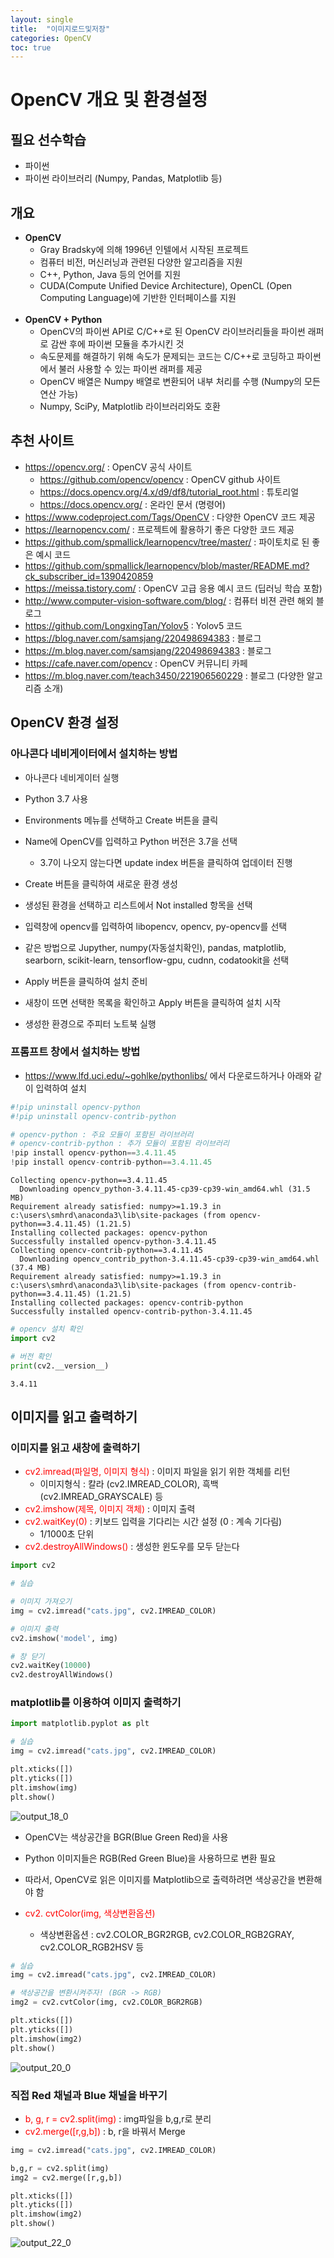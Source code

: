 ```yaml
---
layout: single
title:  "이미지로드및저장"
categories: OpenCV
toc: true
---
```




# OpenCV 개요 및 환경설정

## 필요 선수학습

- 파이썬
- 파이썬 라이브러리 (Numpy, Pandas, Matplotlib 등)

## 개요

- <b>OpenCV </b>
  - Gray Bradsky에 의해 1996년 인텔에서 시작된 프로젝트
  - 컴퓨터 비전, 머신러닝과 관련된 다양한 알고리즘을 지원
  - C++, Python, Java 등의 언어를 지원
  - CUDA(Compute Unified Device Architecture), OpenCL (Open Computing Language)에 기반한 인터페이스를 지원
  <br><br>
- <b>OpenCV + Python</b> 
  - OpenCV의 파이썬 API로 C/C++로 된 OpenCV 라이브러리들을 파이썬 래퍼로 감싼 후에 파이썬 모듈을 추가시킨 것
  - 속도문제를 해결하기 위해 속도가 문제되는 코드는 C/C++로 코딩하고 파이썬에서 불러 사용할 수 있는 파이썬 래퍼를 제공
  - OpenCV 배열은 Numpy 배열로 변환되어 내부 처리를 수행 (Numpy의 모든 연산 가능)
  - Numpy, SciPy, Matplotlib 라이브러리와도 호환

## 추천 사이트
- https://opencv.org/ : OpenCV 공식 사이트
  - https://github.com/opencv/opencv : OpenCV github 사이트
  - https://docs.opencv.org/4.x/d9/df8/tutorial_root.html : 튜토리얼
  - https://docs.opencv.org/ : 온라인 문서 (명령어)
- https://www.codeproject.com/Tags/OpenCV : 다양한 OpenCV 코드 제공
- https://learnopencv.com/ : 프로젝트에 활용하기 좋은 다양한 코드 제공
- https://github.com/spmallick/learnopencv/tree/master/ : 파이토치로 된 좋은 예시 코드
- https://github.com/spmallick/learnopencv/blob/master/README.md?ck_subscriber_id=1390420859
- https://meissa.tistory.com/ : OpenCV 고급 응용 예시 코드 (딥러닝 학습 포함)
- http://www.computer-vision-software.com/blog/ : 컴퓨터 비젼 관련 해외 블로그
- https://github.com/LongxingTan/Yolov5 : Yolov5 코드
- https://blog.naver.com/samsjang/220498694383 : 블로그
- https://m.blog.naver.com/samsjang/220498694383 : 블로그
- https://cafe.naver.com/opencv : OpenCV 커뮤니티 카페
- https://m.blog.naver.com/teach3450/221906560229 : 블로그 (다양한 알고리즘 소개)




##  OpenCV 환경 설정

###  아나콘다 네비게이터에서 설치하는 방법
- 아나콘다 네비게이터 실행


- Python 3.7 사용

- Environments 메뉴를 선택하고 Create 버튼을 클릭
- Name에 OpenCV를 입력하고 Python 버전은 3.7을 선택
  - 3.7이 나오지 않는다면 update index 버튼을 클릭하여 업데이터 진행
- Create 버튼을 클릭하여 새로운 환경 생성  
  


- 생성된 환경을 선택하고 리스트에서 Not installed 항목을 선택
- 입력창에 opencv를 입력하여 libopencv, opencv, py-opencv를 선택
- 같은 방법으로 Jupyther, numpy(자동설치확인), pandas, matplotlib, searborn, scikit-learn, tensorflow-gpu, cudnn, codatookit을 선택
- Apply 버튼을 클릭하여 설치 준비


- 새창이 뜨면 선택한 목록을 확인하고 Apply 버튼을 클릭하여 설치 시작


- 생성한 환경으로 주피터 노트북 실행


### 프롬프트 창에서 설치하는 방법

- https://www.lfd.uci.edu/~gohlke/pythonlibs/ 에서 다운로드하거나 아래와 같이 입력하여 설치



```python
#!pip uninstall opencv-python
#!pip uninstall opencv-contrib-python
```


```python
# opencv-python : 주요 모듈이 포함된 라이브러리
# opencv-contrib-python : 추가 모듈이 포함된 라이브러리
!pip install opencv-python==3.4.11.45
!pip install opencv-contrib-python==3.4.11.45
```

    Collecting opencv-python==3.4.11.45
      Downloading opencv_python-3.4.11.45-cp39-cp39-win_amd64.whl (31.5 MB)
    Requirement already satisfied: numpy>=1.19.3 in c:\users\smhrd\anaconda3\lib\site-packages (from opencv-python==3.4.11.45) (1.21.5)
    Installing collected packages: opencv-python
    Successfully installed opencv-python-3.4.11.45
    Collecting opencv-contrib-python==3.4.11.45
      Downloading opencv_contrib_python-3.4.11.45-cp39-cp39-win_amd64.whl (37.4 MB)
    Requirement already satisfied: numpy>=1.19.3 in c:\users\smhrd\anaconda3\lib\site-packages (from opencv-contrib-python==3.4.11.45) (1.21.5)
    Installing collected packages: opencv-contrib-python
    Successfully installed opencv-contrib-python-3.4.11.45
    


```python
# opencv 설치 확인
import cv2

# 버전 확인
print(cv2.__version__)
```

    3.4.11
    

## 이미지를 읽고 출력하기
### 이미지를 읽고 새창에 출력하기

  - <font color=red>cv2.imread(파일명, 이미지 형식)</font> : 이미지 파일을 읽기 위한 객체를 리턴 
    - 이미지형식 : 칼라 (cv2.IMREAD_COLOR), 흑백(cv2.IMREAD_GRAYSCALE) 등
  - <font color=red>cv2.imshow(제목, 이미지 객체)</font>  : 이미지 출력
  - <font color=red>cv2.waitKey(0)</font>  : 키보드 입력을 기다리는 시간 설정 (0 : 계속 기다림)
    - 1/1000초 단위
  - <font color=red>cv2.destroyAllWindows()</font>  : 생성한 윈도우를 모두 닫는다

```python
import cv2
```


```python
# 실습

# 이미지 가져오기
img = cv2.imread("cats.jpg", cv2.IMREAD_COLOR)

# 이미지 출력
cv2.imshow('model', img)

# 창 닫기
cv2.waitKey(10000)
cv2.destroyAllWindows()
```


### matplotlib를 이용하여 이미지 출력하기


```python
import matplotlib.pyplot as plt
```


```python
# 실습
img = cv2.imread("cats.jpg", cv2.IMREAD_COLOR)

plt.xticks([])
plt.yticks([])
plt.imshow(img)
plt.show()
```


    
![output_18_0](https://user-images.githubusercontent.com/112329594/229342011-e47c5a5a-e3f1-4fec-a6cb-4ae2c6a9bdc3.png)
    


- OpenCV는 색상공간을 BGR(Blue Green Red)을 사용
- Python 이미지들은 RGB(Red Green Blue)을 사용하므로 변환 필요
- 따라서, OpenCV로 읽은 이미지를 Matplotlib으로 출력하려면 색상공간을 변환해야 함


- <font color=red>cv2. cvtColor(img, 색상변환옵션)</font>
  - 색상변환옵션 : cv2.COLOR_BGR2RGB, cv2.COLOR_RGB2GRAY, cv2.COLOR_RGB2HSV 등


```python
# 실습
img = cv2.imread("cats.jpg", cv2.IMREAD_COLOR)

# 색상공간을 변환시켜주자! (BGR -> RGB)
img2 = cv2.cvtColor(img, cv2.COLOR_BGR2RGB)

plt.xticks([])
plt.yticks([])
plt.imshow(img2)
plt.show()
```


    
![output_20_0](https://user-images.githubusercontent.com/112329594/229342021-2f2f5c4d-5d01-4839-85fd-906e6bbe9358.png)
    


### 직접 Red 채널과 Blue 채널을 바꾸기

-  <font color=red>b, g, r = cv2.split(img)</font> : img파일을 b,g,r로 분리
-  <font color=red>cv2.merge([r,g,b])</font> : b, r을 바꿔서 Merge


```python
img = cv2.imread("cats.jpg", cv2.IMREAD_COLOR)

b,g,r = cv2.split(img)
img2 = cv2.merge([r,g,b])

plt.xticks([])
plt.yticks([])
plt.imshow(img2)
plt.show()
```


    
![output_22_0](https://user-images.githubusercontent.com/112329594/229342027-74fb0011-13c0-4c0c-976a-8c9186429f6c.png)
    
